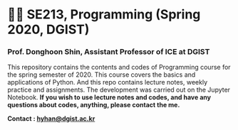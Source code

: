 # 👨‍💻 SE213, Programming (Spring 2020, DGIST)

### Prof. Donghoon Shin, Assistant Professor of ICE at DGIST

This repository contains the contents and codes of Programming course for the spring semester of 2020. This course covers the basics and applications of Python. And this repo contains lecture notes, weekly practice and assignments. The development was carried out on the Jupyter Notebook. **If you wish to use lecture notes and codes, and have any questions about codes, anything, please contact the me.**

**Contact : [hyhan@dgist.ac.kr](mailto:hyhan@dgist.ac.kr)**

